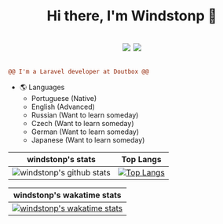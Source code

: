 <h1 align="center"> 
  Hi there, I'm Windstonp 👋
  <br />
  
  <div align="center">
      
   [![](https://img.shields.io/badge/-linkedin-0073B1?style=flat-square)](https://www.linkedin.com/in/windstonp/)
   [![](https://img.shields.io/badge/-twitter-1C9CEA?style=flat-square)](https://twitter.com/windstonp)
   
  </div>
</h1>

```diff
@@ I'm a Laravel developer at Doutbox @@

```

- 🌎 Languages
  - Portuguese (Native) 
  -  English (Advanced) 
  - Russian (Want to learn someday) 
  - Czech (Want to learn someday)
  - German (Want to learn someday)
  - Japanese (Want to learn someday)

| windstonp's stats | Top Langs |
| :--: | :--: |
| ![windstonp's github stats](https://github-readme-stats.vercel.app/api?username=windstonp&show_icons=true&theme=radical) | [![Top Langs](https://github-readme-stats.vercel.app/api/top-langs/?username=windstonp&layout=compact&theme=radical)](https://github.com/anuraghazra/github-readme-stats) |

| windstonp's wakatime stats  |
|---|
| [![windstonp's wakatime stats](https://github-readme-stats.vercel.app/api/wakatime?username=windstonp&theme=radical&layout=compact)](https://github.com/anuraghazra/github-readme-stats) |

